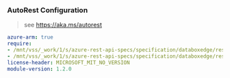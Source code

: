 ### AutoRest Configuration

> see https://aka.ms/autorest

``` yaml
azure-arm: true
require:
- /mnt/vss/_work/1/s/azure-rest-api-specs/specification/databoxedge/resource-manager/readme.md
- /mnt/vss/_work/1/s/azure-rest-api-specs/specification/databoxedge/resource-manager/readme.go.md
license-header: MICROSOFT_MIT_NO_VERSION
module-version: 1.2.0

```